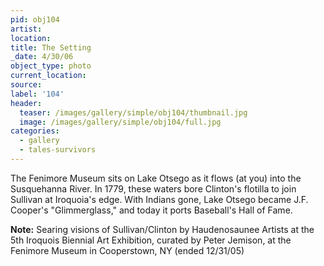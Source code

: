 ```yaml
---
pid: obj104
artist:
location:
title: The Setting
_date: 4/30/06
object_type: photo
current_location:
source:
label: '104'
header:
  teaser: /images/gallery/simple/obj104/thumbnail.jpg
  image: /images/gallery/simple/obj104/full.jpg
categories:
  - gallery
  - tales-survivors
---
```

The Fenimore Museum sits on Lake Otsego as it flows (at you) into the Susquehanna River. In 1779, these waters bore Clinton's flotilla to join Sullivan at Iroquoia's edge. With Indians gone, Lake Otsego became J.F. Cooper's "Glimmerglass," and today it ports Baseball's Hall of Fame.

**Note:**
Searing visions of Sullivan/Clinton by Haudenosaunee Artists at the 5th Iroquois Biennial Art Exhibition, curated by Peter Jemison, at the Fenimore Museum in Cooperstown, NY (ended 12/31/05)
